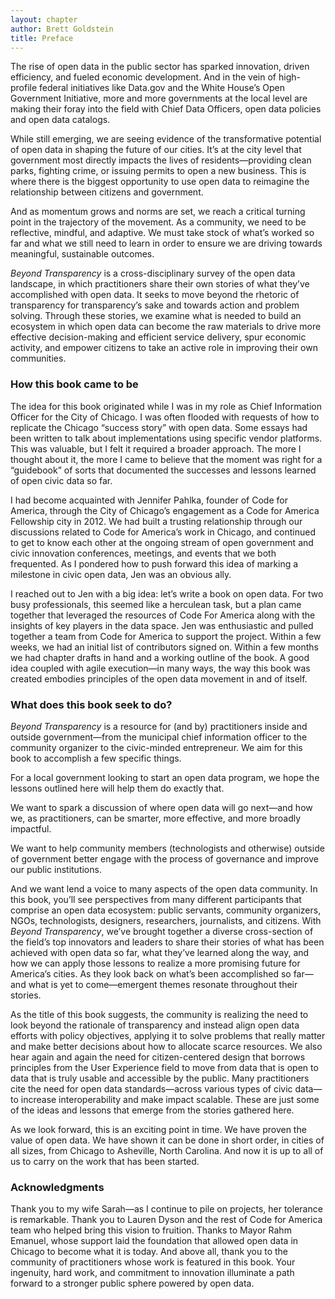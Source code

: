 ```yaml
--- 
layout: chapter
author: Brett Goldstein 
title: Preface
---
```


The rise of open data in the public sector has sparked innovation,
driven efficiency, and fueled economic development. And in the vein of
high-profile federal initiatives like Data.gov and the White House’s
Open Government Initiative, more and more governments at the local level
are making their foray into the field with Chief Data Officers, open
data policies and open data catalogs.

While still emerging, we are seeing evidence of the transformative
potential of open data in shaping the future of our cities. It’s at the
city level that government most directly impacts the lives of
residents—providing clean parks, fighting crime, or issuing permits to
open a new business. This is where there is the biggest opportunity to
use open data to reimagine the relationship between citizens and
government.

And as momentum grows and norms are set, we reach a critical turning
point in the trajectory of the movement. As a community, we need to be
reflective, mindful, and adaptive. We must take stock of what’s worked
so far and what we still need to learn in order to ensure we are driving
towards meaningful, sustainable outcomes.

*Beyond Transparency* is a cross-disciplinary survey of the open data
landscape, in which practitioners share their own stories of what
they’ve accomplished with open data. It seeks to move beyond the
rhetoric of transparency for transparency’s sake and towards action and
problem solving. Through these stories, we examine what is needed to
build an ecosystem in which open data can become the raw materials to
drive more effective decision-making and efficient service delivery,
spur economic activity, and empower citizens to take an active role in
improving their own communities.

### How this book came to be 

The idea for this book originated while I was in my role as Chief
Information Officer for the City of Chicago. I was often flooded with
requests of how to replicate the Chicago “success story” with open data.
Some essays had been written to talk about implementations using
specific vendor platforms. This was valuable, but I felt it required a
broader approach. The more I thought about it, the more I came to
believe that the moment was right for a “guidebook” of sorts that
documented the successes and lessons learned of open civic data so far.

I had become acquainted with Jennifer Pahlka, founder of Code for
America, through the City of Chicago’s engagement as a Code for America
Fellowship city in 2012. We had built a trusting relationship through
our discussions related to Code for America’s work in Chicago, and
continued to get to know each other at the ongoing stream of open
government and civic innovation conferences, meetings, and events that
we both frequented. As I pondered how to push forward this idea of
marking a milestone in civic open data, Jen was an obvious ally.

I reached out to Jen with a big idea: let’s write a book on open data.
For two busy professionals, this seemed like a herculean task, but a
plan came together that leveraged the resources of Code For America
along with the insights of key players in the data space. Jen was
enthusiastic and pulled together a team from Code for America to support
the project. Within a few weeks, we had an initial list of contributors
signed on. Within a few months we had chapter drafts in hand and a
working outline of the book. A good idea coupled with agile execution—in
many ways, the way this book was created embodies principles of the open
data movement in and of itself.

### What does this book seek to do? 

*Beyond Transparency* is a resource for (and by) practitioners inside
and outside government—from the municipal chief information officer to
the community organizer to the civic-minded entrepreneur. We aim for
this book to accomplish a few specific things.

For a local government looking to start an open data program, we hope
the lessons outlined here will help them do exactly that.

We want to spark a discussion of where open data will go next—and how
we, as practitioners, can be smarter, more effective, and more broadly
impactful.

We want to help community members (technologists and otherwise) outside
of government better engage with the process of governance and improve
our public institutions.

And we want lend a voice to many aspects of the open data community. In
this book, you’ll see perspectives from many different participants that
comprise an open data ecosystem: public servants, community organizers,
NGOs, technologists, designers, researchers, journalists, and citizens.
With *Beyond Transparency*, we’ve brought together a diverse
cross-section of the field’s top innovators and leaders to share their
stories of what has been achieved with open data so far, what they’ve
learned along the way, and how we can apply those lessons to realize a
more promising future for America’s cities. As they look back on what’s
been accomplished so far—and what is yet to come—emergent themes
resonate throughout their stories.

As the title of this book suggests, the community is realizing the need
to look beyond the rationale of transparency and instead align open data
efforts with policy objectives, applying it to solve problems that
really matter and make better decisions about how to allocate scarce
resources. We also hear again and again the need for citizen-centered
design that borrows principles from the User Experience field to move
from data that is open to data that is truly usable and accessible by
the public. Many practitioners cite the need for open data
standards—across various types of civic data—to increase
interoperability and make impact scalable. These are just some of the
ideas and lessons that emerge from the stories gathered here.

As we look forward, this is an exciting point in time. We have proven
the value of open data. We have shown it can be done in short order, in
cities of all sizes, from Chicago to Asheville, North Carolina. And now
it is up to all of us to carry on the work that has been started.

### Acknowledgments 

Thank you to my wife Sarah—as I continue to pile on projects, her
tolerance is remarkable. Thank you to Lauren Dyson and the rest of Code
for America team who helped bring this vision to fruition. Thanks to
Mayor Rahm Emanuel, whose support laid the foundation that allowed open
data in Chicago to become what it is today. And above all, thank you to
the community of practitioners whose work is featured in this book. Your
ingenuity, hard work, and commitment to innovation illuminate a path
forward to a stronger public sphere powered by open data.


